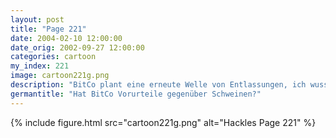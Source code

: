 ```yaml
---
layout: post
title: "Page 221"
date: 2004-02-10 12:00:00
date_orig: 2002-09-27 12:00:00
categories: cartoon
my_index: 221
image: cartoon221g.png
description: "BitCo plant eine erneute Welle von Entlassungen, ich wusste es! Niemand ist sicher, vor allem ich nicht Sieh den Tatsachen ins Auge - diese Firma mochte Schweine noch nie! Es juckt sie nicht, weil ich ein Schwein bin Preston, der Geschäftsführer von BitCo ist ein Schwein Wir haben einen CEO Preston Hackles"
germantitle: "Hat BitCo Vorurteile gegenüber Schweinen?"
---
```


{% include figure.html src="cartoon221g.png" alt="Hackles Page 221"  %}
